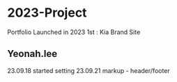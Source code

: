 # 2023-Project
Portfolio Launched in 2023
1st : Kia Brand Site

## Yeonah.lee
23.09.18 started setting
23.09.21 markup - header/footer
